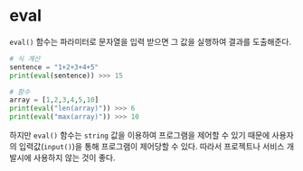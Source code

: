 # eval

`eval()` 함수는 파라미터로 문자열을 입력 받으면 그 값을 실행하여 결과를 도출해준다. 

```python
# 식 계산
sentence = "1+2+3+4+5"
print(eval(sentence)) >>> 15

# 함수 
array = [1,2,3,4,5,10]
print(eval("len(array)")) >>> 6
print(eval("max(array)")) >>> 10
```

하지만 `eval()` 함수는 `string` 값을 이용하여 프로그램을 제어할 수 있기 때문에 사용자의 입력값(`input()`)을 통해 프로그램이 제어당할 수 있다. 따라서 프로젝트나 서비스 개발시에 사용하지 않는 것이 좋다.
